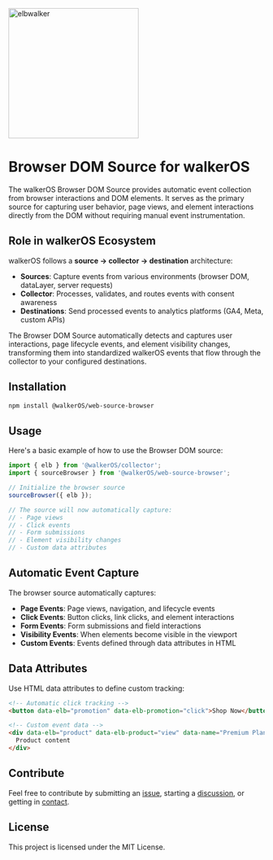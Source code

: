 <p align="left">
  <a href="https://elbwalker.com">
    <img title="elbwalker" src='https://www.elbwalker.com/img/elbwalker_logo.png' width="256px"/>
  </a>
</p>

# Browser DOM Source for walkerOS

The walkerOS Browser DOM Source provides automatic event collection from browser
interactions and DOM elements. It serves as the primary source for capturing
user behavior, page views, and element interactions directly from the DOM
without requiring manual event instrumentation.

## Role in walkerOS Ecosystem

walkerOS follows a **source → collector → destination** architecture:

- **Sources**: Capture events from various environments (browser DOM, dataLayer,
  server requests)
- **Collector**: Processes, validates, and routes events with consent awareness
- **Destinations**: Send processed events to analytics platforms (GA4, Meta,
  custom APIs)

The Browser DOM Source automatically detects and captures user interactions,
page lifecycle events, and element visibility changes, transforming them into
standardized walkerOS events that flow through the collector to your configured
destinations.

## Installation

```sh
npm install @walkerOS/web-source-browser
```

## Usage

Here's a basic example of how to use the Browser DOM source:

```typescript
import { elb } from '@walkerOS/collector';
import { sourceBrowser } from '@walkerOS/web-source-browser';

// Initialize the browser source
sourceBrowser({ elb });

// The source will now automatically capture:
// - Page views
// - Click events
// - Form submissions
// - Element visibility changes
// - Custom data attributes
```

## Automatic Event Capture

The browser source automatically captures:

- **Page Events**: Page views, navigation, and lifecycle events
- **Click Events**: Button clicks, link clicks, and element interactions
- **Form Events**: Form submissions and field interactions
- **Visibility Events**: When elements become visible in the viewport
- **Custom Events**: Events defined through data attributes in HTML

## Data Attributes

Use HTML data attributes to define custom tracking:

```html
<!-- Automatic click tracking -->
<button data-elb="promotion" data-elb-promotion="click">Shop Now</button>

<!-- Custom event data -->
<div data-elb="product" data-elb-product="view" data-name="Premium Plan">
  Product content
</div>
```

## Contribute

Feel free to contribute by submitting an
[issue](https://github.com/elbwalker/walkerOS/issues), starting a
[discussion](https://github.com/elbwalker/walkerOS/discussions), or getting in
[contact](https://calendly.com/elb-alexander/30min).

## License

This project is licensed under the MIT License.

